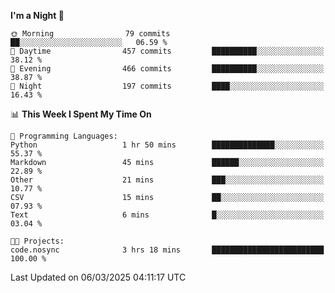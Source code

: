 <!--START_SECTION:waka-->
**I'm a Night 🦉** 

```text
🌞 Morning                79 commits          ██░░░░░░░░░░░░░░░░░░░░░░░   06.59 % 
🌆 Daytime                457 commits         ██████████░░░░░░░░░░░░░░░   38.12 % 
🌃 Evening                466 commits         ██████████░░░░░░░░░░░░░░░   38.87 % 
🌙 Night                  197 commits         ████░░░░░░░░░░░░░░░░░░░░░   16.43 % 
```


📊 **This Week I Spent My Time On** 

```text
💬 Programming Languages: 
Python                   1 hr 50 mins        ██████████████░░░░░░░░░░░   55.37 % 
Markdown                 45 mins             ██████░░░░░░░░░░░░░░░░░░░   22.89 % 
Other                    21 mins             ███░░░░░░░░░░░░░░░░░░░░░░   10.77 % 
CSV                      15 mins             ██░░░░░░░░░░░░░░░░░░░░░░░   07.93 % 
Text                     6 mins              █░░░░░░░░░░░░░░░░░░░░░░░░   03.04 % 

🐱‍💻 Projects: 
code.nosync              3 hrs 18 mins       █████████████████████████   100.00 % 
```


 Last Updated on 06/03/2025 04:11:17 UTC
<!--END_SECTION:waka-->
